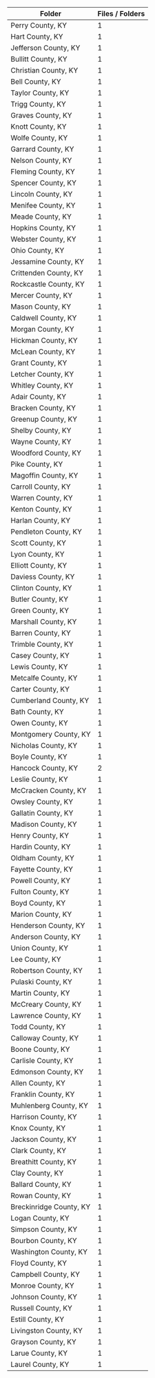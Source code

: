 | Folder                  |   Files / Folders |
|-------------------------|-------------------|
| Perry County, KY        |                 1 |
| Hart County, KY         |                 1 |
| Jefferson County, KY    |                 1 |
| Bullitt County, KY      |                 1 |
| Christian County, KY    |                 1 |
| Bell County, KY         |                 1 |
| Taylor County, KY       |                 1 |
| Trigg County, KY        |                 1 |
| Graves County, KY       |                 1 |
| Knott County, KY        |                 1 |
| Wolfe County, KY        |                 1 |
| Garrard County, KY      |                 1 |
| Nelson County, KY       |                 1 |
| Fleming County, KY      |                 1 |
| Spencer County, KY      |                 1 |
| Lincoln County, KY      |                 1 |
| Menifee County, KY      |                 1 |
| Meade County, KY        |                 1 |
| Hopkins County, KY      |                 1 |
| Webster County, KY      |                 1 |
| Ohio County, KY         |                 1 |
| Jessamine County, KY    |                 1 |
| Crittenden County, KY   |                 1 |
| Rockcastle County, KY   |                 1 |
| Mercer County, KY       |                 1 |
| Mason County, KY        |                 1 |
| Caldwell County, KY     |                 1 |
| Morgan County, KY       |                 1 |
| Hickman County, KY      |                 1 |
| McLean County, KY       |                 1 |
| Grant County, KY        |                 1 |
| Letcher County, KY      |                 1 |
| Whitley County, KY      |                 1 |
| Adair County, KY        |                 1 |
| Bracken County, KY      |                 1 |
| Greenup County, KY      |                 1 |
| Shelby County, KY       |                 1 |
| Wayne County, KY        |                 1 |
| Woodford County, KY     |                 1 |
| Pike County, KY         |                 1 |
| Magoffin County, KY     |                 1 |
| Carroll County, KY      |                 1 |
| Warren County, KY       |                 1 |
| Kenton County, KY       |                 1 |
| Harlan County, KY       |                 1 |
| Pendleton County, KY    |                 1 |
| Scott County, KY        |                 1 |
| Lyon County, KY         |                 1 |
| Elliott County, KY      |                 1 |
| Daviess County, KY      |                 1 |
| Clinton County, KY      |                 1 |
| Butler County, KY       |                 1 |
| Green County, KY        |                 1 |
| Marshall County, KY     |                 1 |
| Barren County, KY       |                 1 |
| Trimble County, KY      |                 1 |
| Casey County, KY        |                 1 |
| Lewis County, KY        |                 1 |
| Metcalfe County, KY     |                 1 |
| Carter County, KY       |                 1 |
| Cumberland County, KY   |                 1 |
| Bath County, KY         |                 1 |
| Owen County, KY         |                 1 |
| Montgomery County, KY   |                 1 |
| Nicholas County, KY     |                 1 |
| Boyle County, KY        |                 1 |
| Hancock County, KY      |                 2 |
| Leslie County, KY       |                 1 |
| McCracken County, KY    |                 1 |
| Owsley County, KY       |                 1 |
| Gallatin County, KY     |                 1 |
| Madison County, KY      |                 1 |
| Henry County, KY        |                 1 |
| Hardin County, KY       |                 1 |
| Oldham County, KY       |                 1 |
| Fayette County, KY      |                 1 |
| Powell County, KY       |                 1 |
| Fulton County, KY       |                 1 |
| Boyd County, KY         |                 1 |
| Marion County, KY       |                 1 |
| Henderson County, KY    |                 1 |
| Anderson County, KY     |                 1 |
| Union County, KY        |                 1 |
| Lee County, KY          |                 1 |
| Robertson County, KY    |                 1 |
| Pulaski County, KY      |                 1 |
| Martin County, KY       |                 1 |
| McCreary County, KY     |                 1 |
| Lawrence County, KY     |                 1 |
| Todd County, KY         |                 1 |
| Calloway County, KY     |                 1 |
| Boone County, KY        |                 1 |
| Carlisle County, KY     |                 1 |
| Edmonson County, KY     |                 1 |
| Allen County, KY        |                 1 |
| Franklin County, KY     |                 1 |
| Muhlenberg County, KY   |                 1 |
| Harrison County, KY     |                 1 |
| Knox County, KY         |                 1 |
| Jackson County, KY      |                 1 |
| Clark County, KY        |                 1 |
| Breathitt County, KY    |                 1 |
| Clay County, KY         |                 1 |
| Ballard County, KY      |                 1 |
| Rowan County, KY        |                 1 |
| Breckinridge County, KY |                 1 |
| Logan County, KY        |                 1 |
| Simpson County, KY      |                 1 |
| Bourbon County, KY      |                 1 |
| Washington County, KY   |                 1 |
| Floyd County, KY        |                 1 |
| Campbell County, KY     |                 1 |
| Monroe County, KY       |                 1 |
| Johnson County, KY      |                 1 |
| Russell County, KY      |                 1 |
| Estill County, KY       |                 1 |
| Livingston County, KY   |                 1 |
| Grayson County, KY      |                 1 |
| Larue County, KY        |                 1 |
| Laurel County, KY       |                 1 |